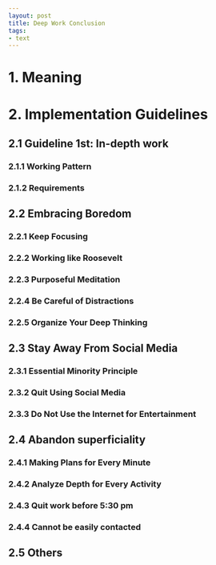 ```yaml
---
layout: post
title: Deep Work Conclusion
tags: 
- text
---
```


<style>
  p{
    font-size:16px;
    line-height:1em;
    text-indent:20px;
  }
</style>

# 1.  Meaning
# 2.  Implementation Guidelines

## 2.1  Guideline 1st: In-depth work
### 2.1.1  Working Pattern
### 2.1.2  Requirements

## 2.2  Embracing Boredom
### 2.2.1  Keep Focusing
### 2.2.2	Working like Roosevelt
### 2.2.3	Purposeful Meditation
### 2.2.4	Be Careful of Distractions
### 2.2.5	Organize Your Deep Thinking

## 2.3  Stay Away From Social Media
### 2.3.1  Essential Minority Principle
### 2.3.2	Quit Using Social Media
### 2.3.3	Do Not Use the Internet for Entertainment

## 2.4  Abandon superficiality
### 2.4.1  Making Plans for Every Minute
### 2.4.2	Analyze Depth for Every Activity
### 2.4.3	Quit work before 5:30 pm
### 2.4.4	Cannot be easily contacted

## 2.5  Others


